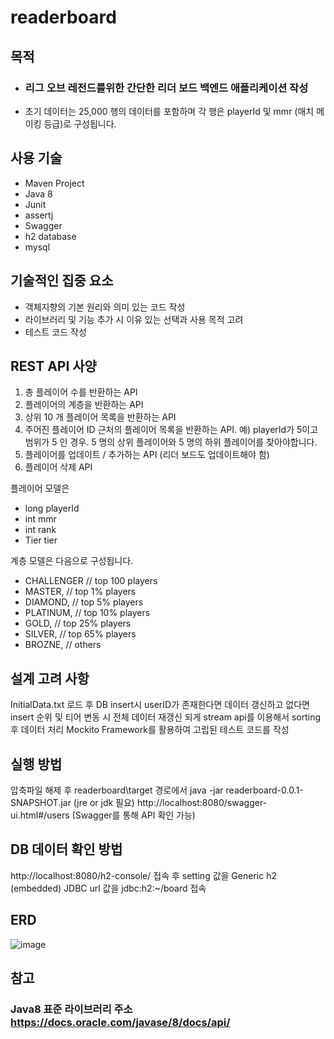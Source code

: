# readerboard
목적
---
- ### 리그 오브 레전드를위한 간단한 리더 보드 백엔드 애플리케이션 작성
- 초기 데이터는 25,000 행의 데이터를 포함하며 각 행은 playerId 및 mmr (매치 메이킹 등급)로 구성됩니다.

사용 기술
---
- Maven Project
- Java 8
- Junit
- assertj
- Swagger
- h2 database
- mysql

기술적인 집중 요소
---
- 객체지향의 기본 원리와 의미 있는 코드 작성
- 라이브러리 및 기능 추가 시 이유 있는 선택과 사용 목적 고려
- 테스트 코드 작성

REST API 사양
---
1. 총 플레이어 수를 반환하는 API
2. 플레이어의 계층을 반환하는 API
3. 상위 10 개 플레이어 목록을 반환하는 API
4. 주어진 플레이어 ID 근처의 플레이어 목록을 반환하는 API. 
예) playerId가 5이고 범위가 5 인 경우. 5 명의 상위 플레이어와 5 명의 하위 플레이어를 찾아야합니다.
5. 플레이어를 업데이트 / 추가하는 API (리더 보드도 업데이트해야 함)
6. 플레이어 삭제 API

플레이어 모델은
- long playerId
- int mmr
- int rank
- Tier tier

계층 모델은 다음으로 구성됩니다.
- CHALLENGER // top 100 players
- MASTER, // top 1% players
- DIAMOND, // top 5% players
- PLATINUM, // top 10% players
- GOLD, // top 25% players
- SILVER, // top 65% players
- BROZNE, // others

설계 고려 사항
---
InitialData.txt 로드 후 DB insert시 userID가 존재한다면 데이터 갱신하고 없다면 insert
순위 및 티어 변동 시 전체 데이터 재갱신 되게 stream api를 이용해서 sorting 후 데이터 처리
Mockito Framework를 활용하여 고립된 테스트 코드를 작성

실행 방법
---
압축파일 해제 후 readerboard\target 경로에서 java -jar readerboard-0.0.1-SNAPSHOT.jar (jre or jdk 필요)
http://localhost:8080/swagger-ui.html#/users (Swagger를 통해 API 확인 가능) 

DB 데이터 확인 방법
---
http://localhost:8080/h2-console/ 접속 후
setting 값을 Generic h2 (embedded)
JDBC url 값을 jdbc:h2:~/board 접속

ERD
---
![image](https://user-images.githubusercontent.com/61732452/99238175-c6007680-283c-11eb-8a34-3fe19ab4c2a5.png)

참고
---
### **Java8 표준 라이브러리 주소** <br/> https://docs.oracle.com/javase/8/docs/api/
